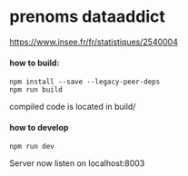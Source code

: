# prenoms dataaddict

https://www.insee.fr/fr/statistiques/2540004

#### how to build:

```
npm install --save --legacy-peer-deps
npm run build
```

compiled code is located in build/

#### how to develop

```
npm run dev
```

Server now listen on localhost:8003
